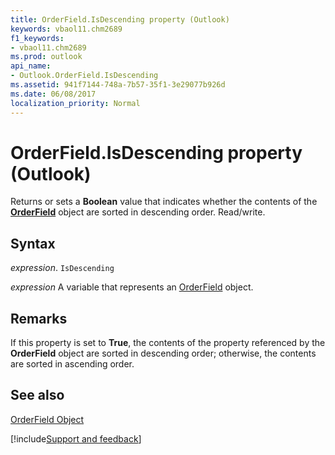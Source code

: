 ```yaml
---
title: OrderField.IsDescending property (Outlook)
keywords: vbaol11.chm2689
f1_keywords:
- vbaol11.chm2689
ms.prod: outlook
api_name:
- Outlook.OrderField.IsDescending
ms.assetid: 941f7144-748a-7b57-35f1-3e29077b926d
ms.date: 06/08/2017
localization_priority: Normal
---
```



# OrderField.IsDescending property (Outlook)

Returns or sets a **Boolean** value that indicates whether the contents of the **[OrderField](Outlook.OrderField.md)** object are sorted in descending order. Read/write.


## Syntax

_expression_. `IsDescending`

_expression_ A variable that represents an [OrderField](Outlook.OrderField.md) object.


## Remarks

If this property is set to  **True**, the contents of the property referenced by the **OrderField** object are sorted in descending order; otherwise, the contents are sorted in ascending order.


## See also


[OrderField Object](Outlook.OrderField.md)

[!include[Support and feedback](~/includes/feedback-boilerplate.md)]